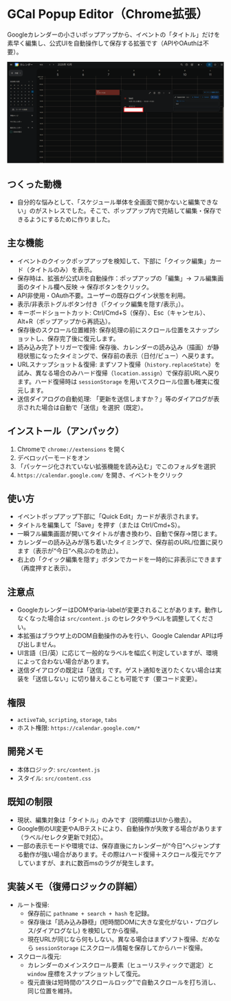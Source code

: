 # GCal Popup Editor（Chrome拡張）

Googleカレンダーの小さいポップアップから、イベントの「タイトル」だけを素早く編集し、公式UIを自動操作して保存する拡張です（APIやOAuthは不要）。

![クイック編集のスクリーンショット（編集画面の様子）](sample1.png)

## つくった動機
- 自分的な悩みとして、「スケジュール単体を全画面で開かないと編集できない」のがストレスでした。そこで、ポップアップ内で完結して編集・保存できるようにするために作りました。

## 主な機能
- イベントのクイックポップアップを検知して、下部に「クイック編集」カード（タイトルのみ）を表示。
- 保存時は、拡張が公式UIを自動操作：ポップアップの「編集」→ フル編集画面のタイトル欄へ反映 → 保存ボタンをクリック。
- API非使用・OAuth不要。ユーザーの既存ログイン状態を利用。
- 表示/非表示トグルボタン付き（「クイック編集を隠す/表示」）。
- キーボードショートカット: Ctrl/Cmd+S（保存）、Esc（キャンセル）、Alt+R（ポップアップから再読込）。
- 保存後のスクロール位置維持: 保存処理の前にスクロール位置をスナップショットし、保存完了後に復元します。
- 読み込み完了トリガーで復帰: 保存後、カレンダーの読み込み（描画）が静穏状態になったタイミングで、保存前の表示（日付/ビュー）へ戻ります。
- URLスナップショット＆復帰: まずソフト復帰（`history.replaceState`）を試み、異なる場合のみハード復帰（`location.assign`）で保存前URLへ戻ります。ハード復帰時は `sessionStorage` を用いてスクロール位置も確実に復元します。
- 送信ダイアログの自動処理: 「更新を送信しますか？」等のダイアログが表示された場合は自動で「送信」を選択（既定）。

## インストール（アンパック）
1. Chromeで `chrome://extensions` を開く
2. デベロッパーモードをオン
3. 「パッケージ化されていない拡張機能を読み込む」でこのフォルダを選択
4. `https://calendar.google.com/` を開き、イベントをクリック

## 使い方
- イベントポップアップ下部に「Quick Edit」カードが表示されます。
- タイトルを編集して「Save」を押す（または Ctrl/Cmd+S）。
- 一瞬フル編集画面が開いてタイトルが書き換わり、自動で保存→閉じます。
- カレンダーの読み込みが落ち着いたタイミングで、保存前のURL/位置に戻ります（表示が“今日”へ飛ぶのを防止）。
- 右上の「クイック編集を隠す」ボタンでカードを一時的に非表示にできます（再度押すと表示）。

## 注意点
- GoogleカレンダーはDOMやaria-labelが変更されることがあります。動作しなくなった場合は `src/content.js` のセレクタやラベルを調整してください。
- 本拡張はブラウザ上のDOM自動操作のみを行い、Google Calendar APIは呼び出しません。
- UI言語（日/英）に応じて一般的なラベルを幅広く判定していますが、環境によって合わない場合があります。
- 送信ダイアログの既定は「送信」です。ゲスト通知を送りたくない場合は実装を「送信しない」に切り替えることも可能です（要コード変更）。

## 権限
- `activeTab`, `scripting`, `storage`, `tabs`
- ホスト権限: `https://calendar.google.com/*`

## 開発メモ
- 本体ロジック: `src/content.js`
- スタイル: `src/content.css`

## 既知の制限
- 現状、編集対象は「タイトル」のみです（説明欄はUIから撤去）。
- Google側のUI変更やA/Bテストにより、自動操作が失敗する場合があります（ラベル/セレクタ更新で対応）。
- 一部の表示モードや環境では、保存直後にカレンダーが“今日”へジャンプする動作が強い場合があります。その際はハード復帰＋スクロール復元でケアしていますが、まれに数百msのラグが発生します。

## 実装メモ（復帰ロジックの詳細）
- ルート復帰:
  - 保存前に `pathname + search + hash` を記録。
  - 保存後は「読み込み静穏」(短時間DOMに大きな変化がない・プログレス/ダイアログなし) を検知してから復帰。
  - 現在URLが同じなら何もしない。異なる場合はまずソフト復帰、だめなら `sessionStorage` にスクロール情報を保存してからハード復帰。
- スクロール復元:
  - カレンダーのメインスクロール要素（ヒューリスティックで選定）と `window` 座標をスナップショットして復元。
  - 復元直後は短時間の“スクロールロック”で自動スクロールを打ち消し、同じ位置を維持。
